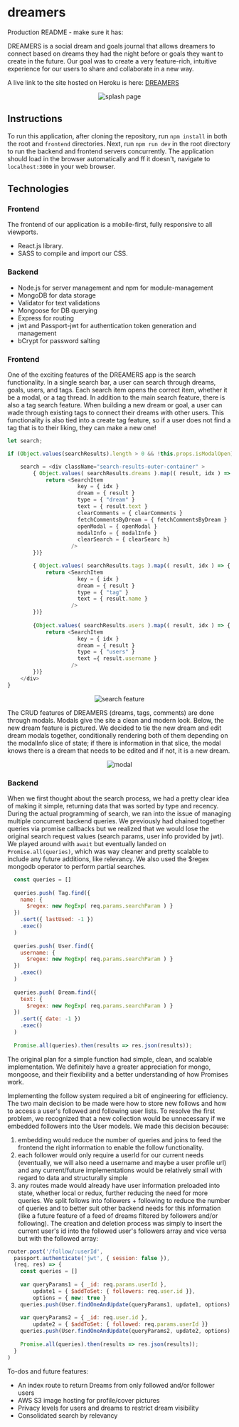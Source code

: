 # dreamers

Production README - make sure it has:

DREAMERS is a social dream and goals journal that allows dreamers to connect based on dreams they had the night before or goals they want to create in the future. Our goal was to create a very feature-rich, intuitive experience for our users to share and collaborate in a new way.

A live link to the site hosted on Heroku is here: [DREAMERS](https://the-dreamers-app.herokuapp.com/#/)

<p align="center" width="107">
  <img src="https://campsound-dev.s3-us-west-1.amazonaws.com/dreamers+images/Screen+Shot+2021-01-03+at+10.06.39+PM.png" alt="splash page" />
</p>

## Instructions
To run this application, after cloning the repository, run `npm install` in both the root and `frontend` directories. Next, run  `npm run dev` in the root directory to run the backend and frontend servers concurrently. The application should load in the browser automatically and ff it doesn't, navigate to `localhost:3000` in your web browser.


## Technologies
### Frontend
The frontend of our application is a mobile-first, fully responsive to all viewports.
- React.js library.
- SASS to compile and import our CSS.

### Backend
- Node.js for server management and npm for module-management
- MongoDB for data storage
- Validator for text validations
- Mongoose for DB querying
- Express for routing
- jwt and Passport-jwt for authentication token generation and management
- bCrypt for password salting

### Frontend
One of the exciting features of the DREAMERS app is the search functionality. In a single search bar, a user can search through dreams, goals, users, and tags. Each search item opens the correct item, whether it be a modal, or a tag thread. In addition to the main search feature, there is also a tag search feature. When building a new dream or goal, a user can wade through existing tags to connect their dreams with other users. This functionality is also tied into a create tag feature, so if a user does not find a tag that is to their liking, they can make a new one!

```js
let search;

if (Object.values(searchResults).length > 0 && !this.props.isModalOpen) {

    search = <div className="search-results-outer-container" >
        { Object.values( searchResults.dreams ).map(( result, idx ) => {
            return <SearchItem 
                      key = { idx } 
                      dream = { result } 
                      type = { "dream" } 
                      text = { result.text } 
                      clearComments = { clearComments } 
                      fetchCommentsByDream = { fetchCommentsByDream } 
                      openModal = { openModal } 
                      modalInfo = { modalInfo } 
                      clearSearch = { clearSearc h} 
                    />
        })}

        { Object.values( searchResults.tags ).map(( result, idx ) => {
            return <SearchItem 
                      key = { idx } 
                      dream = { result } 
                      type = { "tag" } 
                      text = { result.name } 
                    />
        })}
        
        {Object.values( searchResults.users ).map(( result, idx ) => {
            return <SearchItem 
                      key = { idx } 
                      dream = { result } 
                      type = { "users" } 
                      text ={ result.username } 
                    />
        })}
    </div>
}
```

<p align="center">
  <img src="https://campsound-dev.s3-us-west-1.amazonaws.com/dreamers+images/Search+Screenshot.png" alt="search feature" />
</p>

The CRUD features of DREAMERS (dreams, tags, comments) are done through modals. Modals give the site a clean and modern look. Below, the new dream feature is pictured. We decided to tie the new dream and edit dream modals together, conditionally rendering both of them depending on the modalInfo slice of state; if there is information in that slice, the modal knows there is a dream that needs to be edited and if not, it is a new dream.

<p align="center">
  <img src="https://campsound-dev.s3-us-west-1.amazonaws.com/dreamers+images/Modal+Screenshot.png" alt="modal" />
</p>

### Backend 
When we first thought about the search process, we had a pretty clear idea of making it simple, returning data that was sorted by type and recency. During the actual programming of search, we ran into the issue of managing multiple concurrent backend queries. We previously had chained together queries via promise callbacks but we realized that we would lose the original search request values (search params, user info provided by jwt). We played around with `await` but eventually landed on `Promise.all(queries)`, which was way cleaner and pretty scalable to include any future additions, like relevancy. We also used the $regex mongodb operator to perform partial searches.

```js
  const queries = []
  
  queries.push( Tag.find({ 
    name: { 
      $regex: new RegExp( req.params.searchParam ) } 
  })
    .sort({ lastUsed: -1 })
    .exec()
  )
​
  queries.push( User.find({ 
    username: { 
      $regex: new RegExp( req.params.searchParam ) } 
  })
    .exec()
  )
​
  queries.push( Dream.find({ 
    text: { 
      $regex: new RegExp( req.params.searchParam ) } 
  })
    .sort({ date: -1 })
    .exec()
  )
  
  Promise.all(queries).then(results => res.json(results));
```

The original plan for a simple function had simple, clean, and scalable implementation. We definitely have a greater appreciation for mongo, mongoose, and their flexibility and a better understanding of how Promises work.

Implementing the follow system required a bit of engineering for efficiency. The two main decision to be made were how to store new follows and how to access a user's followed and following user lists. To resolve the first problem, we recognized that a new collection would be unnecessary if we embedded followers into the User models. We made this decision because:
1. embedding would reduce the number of queries and joins to feed the frontend the right information to enable the follow functionality.
2. each follower would only require a userId for our current needs (eventually, we will also need a username and maybe a user profile url) and any current/future implementations would be relatively small with regard to data and structurally simple
3. any routes made would already have user information preloaded into state, whether local or redux, further reducing the need for more queries.
We split follows into followers + following to reduce the number of queries and to better suit other backend needs for this information (like a future feature of a feed of dreams filtered by followers and/or following). The creation and deletion process was simply to insert the current user's id into the followed user's followers array and vice versa but with the followed array:

```javascript
router.post('/follow/:userId',
  passport.authenticate('jwt', { session: false }),
  (req, res) => {
    const queries = []
​
    var queryParams1 = { _id: req.params.userId },
        update1 = { $addToSet: { followers: req.user.id }},
        options = { new: true }
    queries.push(User.findOneAndUpdate(queryParams1, update1, options).exec())
​
    var queryParams2 = { _id: req.user.id },
        update2 = { $addToSet: { followed: req.params.userId }}
    queries.push(User.findOneAndUpdate(queryParams2, update2, options).exec())
​
    Promise.all(queries).then(results => res.json(results));
  }
)
```


To-dos and future features:
- An index route to return Dreams from only followed and/or follower users
- AWS S3 image hosting for profile/cover pictures
- Privacy levels for users and dreams to restrict dream visibility
- Consolidated search by relevancy
